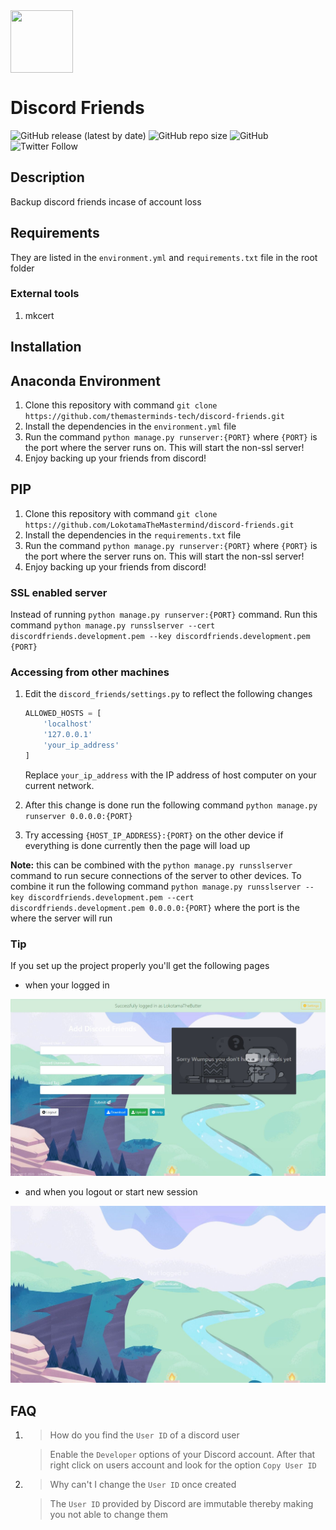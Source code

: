 <div><img align="center" width=100 height=100 src="screenshots/discord.ico"></div>

# Discord Friends

![GitHub release (latest by date)](https://img.shields.io/github/v/release/lokotamathemastermind-portfolio/discord-friends)
![GitHub repo size](https://img.shields.io/github/repo-size/lokotamathemastermind-portfolio/discord-friends)
![GitHub](https://img.shields.io/github/license/themasterminds-tech/discord-friends)
![Twitter Follow](https://img.shields.io/twitter/follow/LokotamaThe?style=social)

## Description

Backup discord friends incase of account loss

## Requirements

They are listed in the `environment.yml` and `requirements.txt` file in the root folder

### External tools

1. mkcert

## Installation

## Anaconda Environment

1. Clone this repository with command `git clone https://github.com/themasterminds-tech/discord-friends.git`
2. Install the dependencies in the `environment.yml` file
3. Run the command `python manage.py runserver:{PORT}` where `{PORT}` is the port where the server runs on. This will start the non-ssl server!
4. Enjoy backing up your friends from discord!

## PIP

1. Clone this repository with command `git clone https://github.com/LokotamaTheMastermind/discord-friends.git`
2. Install the dependencies in the `requirements.txt` file
3. Run the command `python manage.py runserver:{PORT}` where `{PORT}` is the port where the server runs on. This will start the non-ssl server!
4. Enjoy backing up your friends from discord!

### SSL enabled server

Instead of running `python manage.py runserver:{PORT}` command. Run this command `python manage.py runsslserver --cert discordfriends.development.pem --key discordfriends.development.pem {PORT}`

### Accessing from other machines

1. Edit the `discord_friends/settings.py` to reflect the following changes

    ```python
    ALLOWED_HOSTS = [
        'localhost'
        '127.0.0.1'
        'your_ip_address'
    ]
    ```

    Replace `your_ip_address` with the IP address of host computer on your current network.
2. After this change is done run the following command `python manage.py runserver 0.0.0.0:{PORT}`
3. Try accessing `{HOST_IP_ADDRESS}:{PORT}` on the other device if everything is done currently then the page will load up

**Note:** this can be combined with the `python manage.py runsslserver` command to run secure connections of the server to other devices. To combine it run the following command `python manage.py runsslserver --key discordfriends.development.pem --cert discordfriends.development.pem 0.0.0.0:{PORT}` where the port is the where the server will run

### Tip

If you set up the project properly you'll get the following pages

- when your logged in

![Discord Friends - Homepage](screenshots/home.jpg)

- and when you logout or start new session

![Discord Friends - Logout](screenshots/logout.jpg)

## FAQ

1. > How do you find the `User ID` of a discord user

    > Enable the `Developer` options of your Discord account. After that right click on users account and look for the option `Copy User ID`

2. > Why can't I change the `User ID` once created

   > The `User ID` provided by Discord are immutable thereby making you not able to change them
